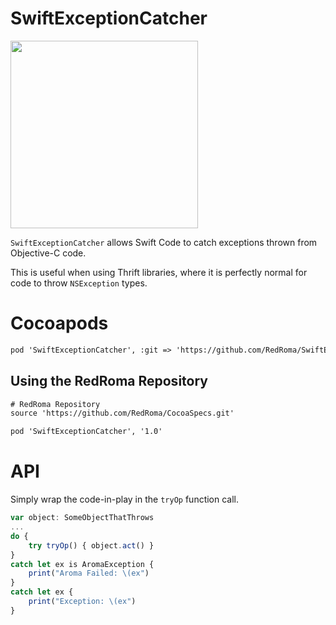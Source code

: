 # SwiftExceptionCatcher

[<img src="http://brand.redroma.tech/Logos/RedRoma-Logo%402x.png" width="300">](http://RedRoma.tech)

`SwiftExceptionCatcher` allows Swift Code to catch exceptions thrown from Objective-C code.

This is useful when using Thrift libraries, where it is perfectly normal for code to throw `NSException` types.


# Cocoapods
```xml
pod 'SwiftExceptionCatcher', :git => 'https://github.com/RedRoma/SwiftExceptionCatcher.git'
```

## Using the RedRoma Repository
```xml
# RedRoma Repository
source 'https://github.com/RedRoma/CocoaSpecs.git'

pod 'SwiftExceptionCatcher', '1.0'
```

# API
Simply wrap the code-in-play in the `tryOp` function call.

```js
var object: SomeObjectThatThrows
...
do {
    try tryOp() { object.act() }
}
catch let ex is AromaException {
    print("Aroma Failed: \(ex")
}
catch let ex {
    print("Exception: \(ex")
}

```
